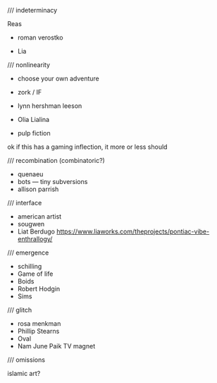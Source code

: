 /// indeterminacy

Reas
+ roman verostko

+ Lia

/// nonlinearity

+ choose your own adventure

+ zork / IF
+ lynn hershman leeson

+ Olia Lialina
+ pulp fiction

ok if this has a gaming inflection, it more or less should


/// recombination (combinatoric?)

+ quenaeu
+ bots — tiny subversions
+ allison parrish


/// interface

+ american artist
+ sougwen
+ Liat Berdugo
https://www.liaworks.com/theprojects/pontiac-vibe-enthrallogy/

/// emergence

+ schilling
+ Game of life
+ Boids
+ Robert Hodgin
+ Sims


/// glitch

+ rosa menkman
+ Phillip Stearns
+ Oval
+ Nam June Paik TV magnet


/// omissions

islamic art?
